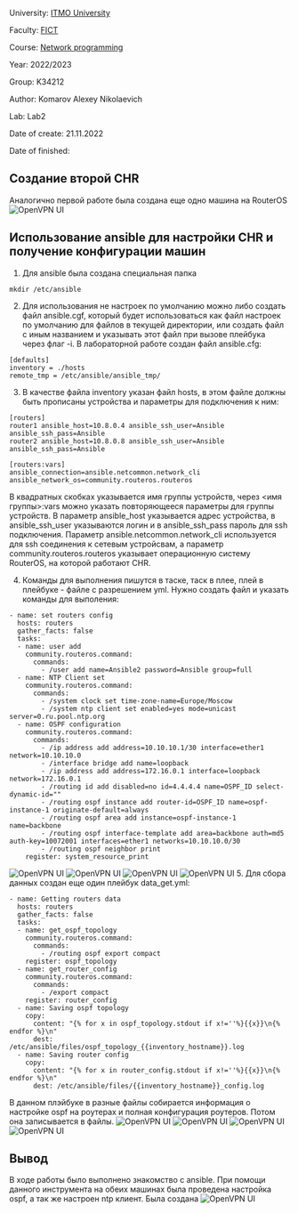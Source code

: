 University: [ITMO University](https://itmo.ru/ru/)

Faculty: [FICT](https://fict.itmo.ru)

Course: [Network programming](https://github.com/itmo-ict-faculty/network-programming)

Year: 2022/2023

Group: K34212

Author: Komarov Alexey Nikolaevich

Lab: Lab2

Date of create: 21.11.2022

Date of finished: 

## Создание второй CHR

Аналогично первой работе была создана еще одно машина на RouterOS
![OpenVPN UI](/lab2/lab_2_1.png)

## Использование ansible для настройки CHR и получение конфигурации машин

1. Для ansible была создана специальная папка
```
mkdir /etc/ansible
```
2. Для использования не настроек по умолчанию можно либо создать файл ansible.cgf, который будет использоваться как файл настроек по умолчанию для файлов в текущей директории, или создать файл с иным названием и указывать этот файл при вызове плейбука через флаг -i. В лабораторной работе создан файл ansible.cfg:
```
[defaults]
inventory = ./hosts
remote_tmp = /etc/ansible/ansible_tmp/
```
3. В качестве файла inventory указан файл hosts, в этом файле должны быть прописаны устройства и параметры для подключения к ним:
```
[routers]
router1 ansible_host=10.8.0.4 ansible_ssh_user=Ansible ansible_ssh_pass=Ansible
router2 ansible_host=10.8.0.8 ansible_ssh_user=Ansible ansible_ssh_pass=Ansible

[routers:vars]
ansible_connection=ansible.netcommon.network_cli
ansible_network_os=community.routeros.routeros
```
В квадратных скобках указывается имя группы устройств, через <имя группы>:vars можно указать повторяющееся параметры для группы устройств. В параметр ansible_host указывается адрес устройства, в ansible_ssh_user указываются логин и в ansible_ssh_pass пароль для ssh подключения. Параметр ansible.netcommon.network_cli используется для ssh соединения к сетевым устройсвам, а параметр community.routeros.routeros указывает операционную систему RouterOS, на которой работают CHR.

4. Команды для выполнения пишутся в таске, таск в плее, плей в плейбуке - файле с разрешением yml. Нужно создать файл и указать команды для выполения:
```
- name: set routers config
  hosts: routers
  gather_facts: false
  tasks:
  - name: user add
    community.routeros.command:
      commands:
        - /user add name=Ansible2 password=Ansible group=full
  - name: NTP Client set
    community.routeros.command:
      commands:
        - /system clock set time-zone-name=Europe/Moscow
        - /system ntp client set enabled=yes mode=unicast server=0.ru.pool.ntp.org
  - name: OSPF configuration
    community.routeros.command:
      commands:
        - /ip address add address=10.10.10.1/30 interface=ether1 network=10.10.10.0
        - /interface bridge add name=loopback
        - /ip address add address=172.16.0.1 interface=loopback network=172.16.0.1
        - /routing id add disabled=no id=4.4.4.4 name=OSPF_ID select-dynamic-id=""
        - /routing ospf instance add router-id=OSPF_ID name=ospf-instance-1 originate-default=always
        - /routing ospf area add instance=ospf-instance-1 name=backbone
        - /routing ospf interface-template add area=backbone auth=md5 auth-key=10072001 interfaces=ether1 networks=10.10.10.0/30
        - /routing ospf neighbor print
    register: system_resource_print
```
![OpenVPN UI](/lab2/lab_2_2.png)
![OpenVPN UI](/lab2/lab_2_3.png)
![OpenVPN UI](/lab2/lab_2_4.png)
![OpenVPN UI](/lab2/lab_2_5.png)
5. Для сбора данных создан еще один плейбук data_get.yml:
```
- name: Getting routers data
  hosts: routers
  gather_facts: false
  tasks:
  - name: get_ospf_topology
    community.routeros.command:
      commands:
        - /routing ospf export compact
    register: ospf_topology
  - name: get_router_config
    community.routeros.command:
      commands:
        - /export compact
    register: router_config
  - name: Saving ospf topology
    copy:
      content: "{% for x in ospf_topology.stdout if x!=''%}{{x}}\n{% endfor %}\n"
      dest: /etc/ansible/files/ospf_topology_{{inventory_hostname}}.log
  - name: Saving router config
    copy:
      content: "{% for x in router_config.stdout if x!=''%}{{x}}\n{% endfor %}\n"
      dest: /etc/ansible/files/{{inventory_hostname}}_config.log

```
В данном плэйбуке в разные файлы собирается информация о настройке ospf на роутерах и полная конфигурация роутеров. Потом она записывается в файлы. 
![OpenVPN UI](/lab2/lab_2_6.png)
![OpenVPN UI](/lab2/lab_2_7.png)
![OpenVPN UI](/lab2/lab_2_8.png)
![OpenVPN UI](/lab2/lab_2_9.png)

## Вывод

В ходе работы было выполнено знакомство с ansible. При помощи данного инструмента на обеих машинах была проведена настройка ospf, а так же настроен ntp клиент. Была создана 
![OpenVPN UI](/lab2/lab_2_10.png)

